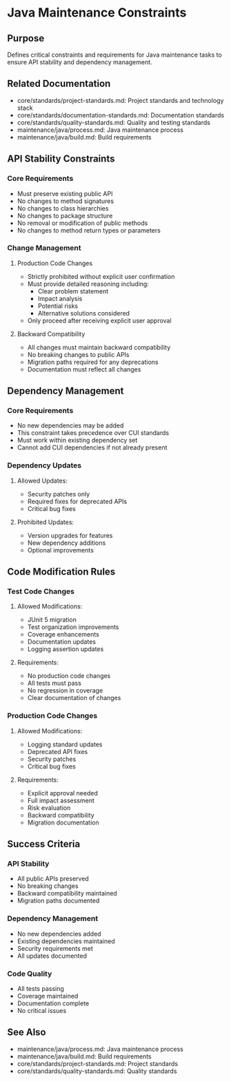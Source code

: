 # Java Maintenance Constraints

## Purpose
Defines critical constraints and requirements for Java maintenance tasks to ensure API stability and dependency management.

## Related Documentation
- core/standards/project-standards.md: Project standards and technology stack
- core/standards/documentation-standards.md: Documentation standards
- core/standards/quality-standards.md: Quality and testing standards
- maintenance/java/process.md: Java maintenance process
- maintenance/java/build.md: Build requirements

## API Stability Constraints

### Core Requirements
- Must preserve existing public API
- No changes to method signatures
- No changes to class hierarchies
- No changes to package structure
- No removal or modification of public methods
- No changes to method return types or parameters

### Change Management
1. Production Code Changes
   - Strictly prohibited without explicit user confirmation
   - Must provide detailed reasoning including:
     * Clear problem statement
     * Impact analysis
     * Potential risks
     * Alternative solutions considered
   - Only proceed after receiving explicit user approval

2. Backward Compatibility
   - All changes must maintain backward compatibility
   - No breaking changes to public APIs
   - Migration paths required for any deprecations
   - Documentation must reflect all changes

## Dependency Management

### Core Requirements
- No new dependencies may be added
- This constraint takes precedence over CUI standards
- Must work within existing dependency set
- Cannot add CUI dependencies if not already present

### Dependency Updates
1. Allowed Updates:
   - Security patches only
   - Required fixes for deprecated APIs
   - Critical bug fixes

2. Prohibited Updates:
   - Version upgrades for features
   - New dependency additions
   - Optional improvements

## Code Modification Rules

### Test Code Changes
1. Allowed Modifications:
   - JUnit 5 migration
   - Test organization improvements
   - Coverage enhancements
   - Documentation updates
   - Logging assertion updates

2. Requirements:
   - No production code changes
   - All tests must pass
   - No regression in coverage
   - Clear documentation of changes

### Production Code Changes
1. Allowed Modifications:
   - Logging standard updates
   - Deprecated API fixes
   - Security patches
   - Critical bug fixes

2. Requirements:
   - Explicit approval needed
   - Full impact assessment
   - Risk evaluation
   - Backward compatibility
   - Migration documentation

## Success Criteria

### API Stability
- All public APIs preserved
- No breaking changes
- Backward compatibility maintained
- Migration paths documented

### Dependency Management
- No new dependencies added
- Existing dependencies maintained
- Security requirements met
- All updates documented

### Code Quality
- All tests passing
- Coverage maintained
- Documentation complete
- No critical issues

## See Also
- maintenance/java/process.md: Java maintenance process
- maintenance/java/build.md: Build requirements
- core/standards/project-standards.md: Project standards
- core/standards/quality-standards.md: Quality standards
